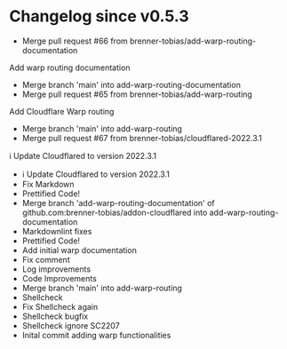 # Changelog since v0.5.3
- Merge pull request #66 from brenner-tobias/add-warp-routing-documentation

Add warp routing documentation 
- Merge branch 'main' into add-warp-routing-documentation 
- Merge pull request #65 from brenner-tobias/add-warp-routing

Add Cloudflare Warp routing 
- Merge branch 'main' into add-warp-routing 
- Merge pull request #67 from brenner-tobias/cloudflared-2022.3.1

ℹ️ Update Cloudflared to version 2022.3.1 
- ℹ️ Update Cloudflared to version 2022.3.1 
- Fix Markdown 
- Prettified Code! 
- Merge branch 'add-warp-routing-documentation' of github.com:brenner-tobias/addon-cloudflared into add-warp-routing-documentation 
- Markdownlint fixes 
- Prettified Code! 
- Add initial warp documentation 
- Fix comment 
- Log improvements 
- Code Improvements 
- Merge branch 'main' into add-warp-routing 
- Shellcheck 
- Fix Shellcheck again 
- Shellcheck bugfix 
- Shellcheck ignore SC2207 
- Inital commit adding warp functionalities 
